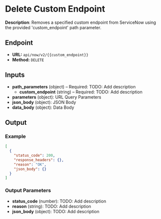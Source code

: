 # Delete Custom Endpoint

**Description**: Removes a specified custom endpoint from ServiceNow using the provided 'custom_endpoint' path parameter.

## Endpoint

- **URL:** `api/now/v2/{{custom_endpoint}}`
- **Method:** `DELETE`
## Inputs

- **path_parameters** (object) – Required: TODO: Add description
  - **custom_endpoint** (string) – Required: TODO: Add description
- **parameters** (object): URL Query Parameters
- **json_body** (object): JSON Body
- **data_body** (object): Data Body
## Output

### Example

```json
[
  {
    "status_code": 200,
    "response_headers": {},
    "reason": "OK",
    "json_body": {}
  }
]
```
### Output Parameters

- **status_code** (number): TODO: Add description
- **reason** (string): TODO: Add description
- **json_body** (object): TODO: Add description